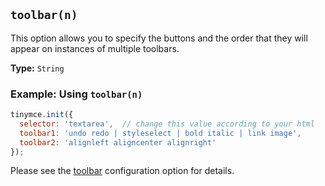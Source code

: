 ## `toolbar(n)`

This option allows you to specify the buttons and the order that they will appear on instances of multiple toolbars.

**Type:** `String`

### Example: Using `toolbar(n)`

```js
tinymce.init({
  selector: 'textarea',  // change this value according to your html
  toolbar1: 'undo redo | styleselect | bold italic | link image',
  toolbar2: 'alignleft aligncenter alignright'
});
```

Please see the [toolbar](#toolbar) configuration option for details.
